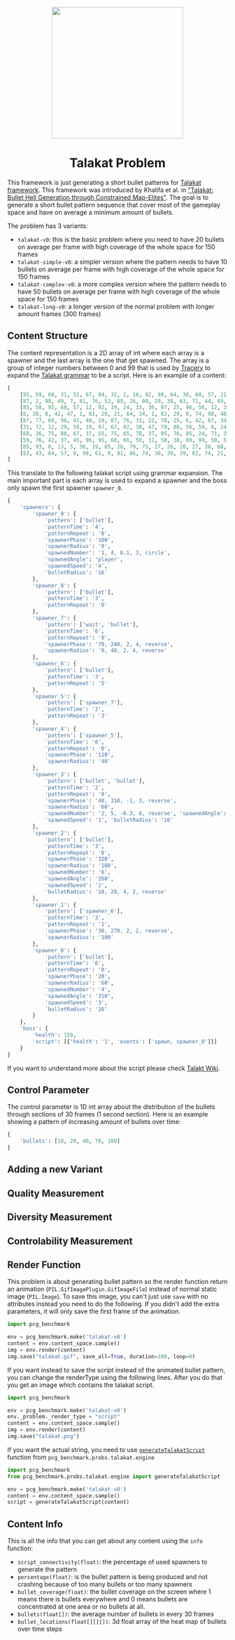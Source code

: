 <p align="center">
	<img height="300px" src="../../../images/talakat/example.gif"/>
</p>
<h1 align="center">
Talakat Problem
</h1>

This framework is just generating a short bullet patterns for [Talakat framework](https://github.com/amidos2006/Talakat). This framework was introduced by Khalifa et al. in ["Talakat: Bullet Hell Generation through Constrained Map-Elites"](https://arxiv.org/abs/1806.04718). The goal is to generate a short bullet pattern sequence that cover most of the gameplay space and have on average a minimum amount of bullets.

The problem has 3 variants:
- `talakat-v0`: this is the basic problem where you need to have 20 bullets on average per frame with high coverage of the whole space for 150 frames
- `talakat-simple-v0`: a simpler version where the pattern needs to have 10 bullets on average per frame with high coverage of the whole space for 150 frames
- `talakat-complex-v0`: a more complex version where the pattern needs to have 50 bullets on average per frame with high coverage of the whole space for 150 frames
- `talakat-long-v0`: a longer version of the normal problem with longer amount frames (300 frames)

## Content Structure
The content representation is a 2D array of int where each array is a spawner and the last array is the one that get spawned. The array is a group of integer numbers between 0 and 99 that is used by [Tracery](https://tracery.io/) to expand the [Talakat grammar](https://github.com/amidos2006/Talakat/wiki/Scripting-Language) to be a script. Here is an example of a content:
```python
[
	[95, 59, 66, 31, 52, 67, 84, 32, 1, 16, 82, 98, 64, 30, 60, 57, 21, 90, 66, 76, 70, 14, 0, 20, 63, 93, 58, 73, 29, 3, 92, 39, 67, 72, 91, 73, 32, 64, 56, 35, 33, 57, 80, 6, 99, 25, 7, 72, 31, 86, 19, 92, 23, 1, 38, 46, 20, 87, 62, 85, 3, 54, 13, 98, 86, 12, 34, 45, 95, 1, 63, 11, 96, 71, 39, 79, 49, 15, 57, 80, 34, 70, 93, 14, 43, 88, 68, 11, 58, 94, 37, 52, 82, 64, 3, 17, 29, 80, 90, 90], 
	[87, 2, 98, 49, 7, 81, 76, 52, 89, 26, 80, 29, 38, 63, 71, 44, 89, 74, 8, 61, 49, 68, 48, 43, 45, 64, 26, 89, 65, 22, 61, 84, 67, 14, 23, 43, 99, 35, 74, 53, 25, 70, 20, 78, 19, 57, 83, 45, 50, 90, 96, 76, 52, 97, 13, 26, 71, 99, 62, 95, 98, 46, 83, 52, 86, 48, 17, 10, 69, 71, 23, 49, 98, 92, 50, 79, 0, 11, 65, 13, 31, 63, 68, 33, 97, 82, 13, 33, 5, 18, 51, 11, 26, 76, 16, 20, 3, 54, 95, 2], 
	[85, 58, 95, 68, 57, 12, 92, 19, 24, 33, 36, 87, 25, 96, 56, 12, 37, 68, 55, 20, 39, 66, 17, 99, 69, 69, 50, 80, 65, 64, 77, 5, 25, 24, 73, 61, 94, 94, 52, 42, 57, 75, 63, 89, 7, 46, 70, 80, 58, 70, 32, 83, 44, 71, 55, 27, 39, 56, 65, 75, 98, 6, 9, 33, 93, 50, 16, 7, 24, 24, 45, 26, 17, 23, 0, 23, 16, 19, 34, 81, 39, 44, 39, 5, 89, 91, 90, 66, 5, 77, 34, 71, 55, 55, 40, 66, 6, 73, 27, 7], 
	[6, 30, 8, 42, 47, 1, 81, 29, 21, 64, 24, 1, 82, 29, 0, 74, 98, 48, 56, 3, 79, 70, 64, 97, 71, 14, 19, 66, 1, 26, 51, 72, 90, 50, 54, 26, 69, 22, 17, 49, 67, 22, 69, 60, 60, 80, 64, 56, 11, 73, 64, 15, 56, 7, 60, 28, 84, 59, 96, 43, 11, 56, 88, 32, 15, 88, 51, 47, 76, 71, 85, 46, 88, 89, 14, 64, 29, 18, 7, 14, 10, 66, 98, 22, 22, 35, 84, 7, 88, 80, 48, 6, 95, 87, 60, 31, 85, 7, 76, 73], 
	[87, 77, 60, 96, 41, 40, 19, 87, 76, 31, 22, 78, 25, 6, 42, 87, 34, 39, 28, 30, 17, 20, 73, 83, 90, 3, 59, 31, 83, 66, 33, 59, 53, 59, 49, 18, 20, 16, 98, 29, 14, 12, 13, 0, 60, 67, 57, 38, 84, 54, 76, 67, 55, 30, 78, 53, 51, 64, 57, 83, 66, 10, 34, 33, 43, 24, 19, 50, 55, 41, 1, 82, 22, 13, 39, 53, 53, 59, 99, 24, 78, 86, 44, 7, 15, 14, 87, 32, 26, 35, 56, 19, 19, 35, 72, 96, 74, 77, 54, 11], 
	[31, 72, 12, 29, 59, 19, 97, 67, 92, 38, 47, 79, 80, 56, 59, 6, 24, 91, 76, 99, 33, 55, 8, 80, 75, 86, 10, 38, 70, 93, 21, 40, 19, 1, 59, 6, 30, 56, 48, 21, 90, 8, 25, 14, 37, 58, 30, 58, 91, 37, 61, 24, 42, 66, 2, 92, 14, 52, 29, 10, 48, 46, 1, 49, 74, 95, 11, 15, 84, 7, 73, 63, 44, 65, 17, 83, 93, 4, 15, 48, 14, 51, 83, 14, 83, 87, 50, 27, 26, 25, 58, 94, 89, 51, 26, 4, 10, 74, 56, 82], 
	[68, 26, 75, 80, 67, 37, 55, 75, 65, 78, 37, 95, 76, 85, 24, 71, 37, 71, 54, 69, 91, 67, 46, 28, 44, 59, 37, 3, 68, 35, 29, 34, 54, 38, 52, 13, 40, 21, 35, 44, 96, 11, 46, 99, 80, 65, 23, 27, 89, 33, 20, 57, 62, 44, 57, 73, 84, 88, 77, 94, 47, 7, 17, 11, 85, 30, 42, 9, 60, 3, 86, 43, 91, 9, 45, 99, 88, 17, 29, 93, 89, 30, 95, 56, 31, 95, 68, 51, 61, 92, 99, 26, 19, 53, 28, 20, 73, 95, 47, 48], 
	[59, 76, 42, 37, 45, 96, 95, 60, 66, 50, 32, 58, 38, 89, 99, 50, 5, 45, 26, 98, 60, 54, 13, 55, 83, 29, 82, 58, 65, 33, 33, 66, 21, 12, 14, 86, 92, 24, 3, 79, 2, 37, 1, 39, 12, 16, 2, 29, 37, 28, 28, 60, 64, 55, 86, 88, 86, 35, 73, 31, 2, 33, 72, 58, 18, 50, 35, 59, 76, 94, 38, 67, 14, 87, 45, 70, 21, 51, 36, 1, 73, 30, 22, 91, 0, 88, 31, 8, 54, 14, 44, 12, 76, 46, 39, 54, 30, 39, 32, 89], 
	[85, 93, 0, 13, 5, 36, 19, 85, 26, 79, 75, 27, 26, 20, 27, 28, 68, 95, 14, 9, 50, 46, 14, 77, 73, 82, 49, 34, 45, 41, 12, 28, 90, 97, 3, 29, 85, 63, 58, 65, 32, 19, 95, 7, 59, 37, 71, 38, 98, 27, 68, 69, 17, 7, 13, 65, 7, 20, 31, 84, 52, 23, 61, 60, 95, 11, 22, 87, 71, 89, 72, 99, 36, 22, 5, 23, 4, 82, 28, 34, 76, 2, 54, 93, 98, 28, 70, 5, 0, 60, 14, 19, 12, 50, 62, 31, 62, 82, 92, 59], 
	[83, 43, 64, 57, 8, 99, 61, 9, 81, 86, 74, 30, 30, 39, 62, 74, 21, 72, 44, 67, 92, 64, 2, 54, 48, 8, 4, 92, 62, 69, 27, 4, 61, 0, 92, 98, 67, 98, 27, 75, 83, 51, 15, 68, 25, 89, 48, 60, 92, 62, 5, 62, 54, 75, 10, 71, 75, 97, 31, 80, 31, 66, 0, 89, 38, 43, 19, 95, 31, 14, 99, 14, 90, 37, 39, 18, 97, 91, 33, 43, 84, 56, 62, 87, 40, 97, 87, 30, 79, 38, 21, 27, 10, 45, 24, 21, 9, 23, 85, 25]
]
```
This translate to the following talakat script using grammar expansion. The main important part is each array is used to expand a spawner and the boss only spawn the first spawner `spawner_0`.

```python
{
	'spawners': {
		'spawner_9': {
			'pattern': ['bullet'], 
			'patternTime': '4', 
			'patternRepeat': '0', 
			'spawnerPhase': '100', 
			'spawnerRadius': '0', 
			'spawnedNumber': '1, 4, 0.1, 3, circle', 
			'spawnedAngle': 'player', 
			'spawnedSpeed': '4', 
			'bulletRadius': '16'
		}, 
		'spawner_8': {
			'pattern': ['bullet'], 
			'patternTime': '3', 
			'patternRepeat': '0'
		}, 
		'spawner_7': {
			'pattern': ['wait', 'bullet'], 
			'patternTime': '6', 
			'patternRepeat': '0', 
			'spawnerPhase': '70, 240, 2, 4, reverse', 
			'spawnerRadius': '0, 40, 2, 4, reverse'
		}, 
		'spawner_6': {
			'pattern': ['bullet'], 
			'patternTime': '3', 
			'patternRepeat': '5'
		}, 
		'spawner_5': {
			'pattern': ['spawner_7'], 
			'patternTime': '2', 
			'patternRepeat': '3'
		}, 
		'spawner_4': {
			'pattern': ['spawner_5'], 
			'patternTime': '6', 
			'patternRepeat': '0', 
			'spawnerPhase': '110', 
			'spawnerRadius': '40'
		}, 
		'spawner_3': {
			'pattern': ['bullet', 'bullet'], 
			'patternTime': '2', 
			'patternRepeat': '0', 
			'spawnerPhase': '40, 310, -1, 3, reverse', 
			'spawnerRadius': '60', 
			'spawnedNumber': '2, 5, -0.3, 6, reverse', 'spawnedAngle': '350', 
			'spawnedSpeed': '1', 'bulletRadius': '16'
		}, 
		'spawner_2': {
			'pattern': ['bullet'], 
			'patternTime': '3', 
			'patternRepeat': '0', 
			'spawnerPhase': '320', 
			'spawnerRadius': '100', 
			'spawnedNumber': '6', 
			'spawnedAngle': '260', 
			'spawnedSpeed': '2', 
			'bulletRadius': '18, 28, 4, 2, reverse'
		}, 
		'spawner_1': {
			'pattern': ['spawner_6'], 
			'patternTime': '3', 
			'patternRepeat': '1', 
			'spawnerPhase': '30, 270, 2, 2, reverse', 
			'spawnerRadius': '100'
		}, 
		'spawner_0': {
			'pattern': ['bullet'], 
			'patternTime': '6', 
			'patternRepeat': '0', 
			'spawnerPhase': '20', 
			'spawnerRadius': '60', 
			'spawnedNumber': '4', 
			'spawnedAngle': '310', 
			'spawnedSpeed': '3', 
			'bulletRadius': '16'
		}
	}, 
	'boss': {
		'health': 150, 
		'script': [{'health': '1', 'events': ['spawn, spawner_0']}]
	}
}
```
If you want to understand more about the script please check [Talakt Wiki](https://github.com/amidos2006/Talakat/wiki/Scripting-Language).

## Control Parameter
The control parameter is 1D int array about the distribution of the bullets through sections of 30 frames (1 second section). Here is an example showing a pattern of increasing amount of bullets over time:
```python
{
	'bullets': [10, 20, 40, 70, 100]
}
```

## Adding a new Variant


## Quality Measurement


## Diversity Measurement


## Controlability Measurement


## Render Function
This problem is about generating bullet pattern so the render function return an animation (`PIL.GifImagePlugin.GifImageFile`) instead of normal static image (`PIL.Image`). To save this image, you can't just use `save` with no attributes instead you need to do the following. If you didn't add the extra parameters, it will only save the first frame of the animation.

```python
import pcg_benchmark

env = pcg_benchmark.make('talakat-v0')
content = env.content_space.sample()
img = env.render(content)
img.save("talakat.gif", save_all=True, duration=100, loop=0)
```

If you want instead to save the script instead of the animated bullet pattern, you can change the renderType using the following lines. After you do that you get an image which contains the talakat script. 

```python
import pcg_benchmark

env = pcg_benchmark.make('talakat-v0')
env._problem._render_type = "script"
content = env.content_space.sample()
img = env.render(content)
img.save("talakat.png")
```

If you want the actual string, you need to use [`generateTalakatScript`](https://github.com/amidos2006/pcg_benchmark/blob/main/pcg_benchmark/probs/talakat/engine/__init__.py#L17) function from `pcg_benchmark.probs.talakat.engine`

```python
import pcg_benchmark
from pcg_benchmark.probs.talakat.engine import generateTalakatScript

env = pcg_benchmark.make('talakat-v0')
content = env.content_space.sample()
script = generateTalakatScript(content)
```

## Content Info
This is all the info that you can get about any content using the `info` function:
- `script_connectivity(float)`: the percentage of used spawners to generate the pattern
- `percentage(float)`: is the bullet pattern is being produced and not crashing because of too many bullets or too many spawners
- `bullet_coverage(float)`: the bullet coverage on the screen where 1 means there is bullets everywhere and 0 means bullets are concentrated at one area or no bullets at all.
- `bullets(float[])`: the average number of bullets in every 30 frames
- `bullet_locations(float[][][])`: 3d float array of the heat map of bullets over time steps